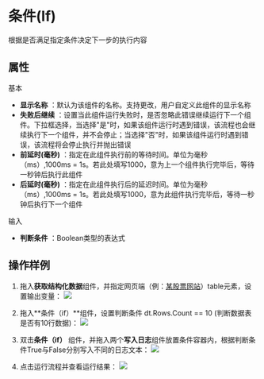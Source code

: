 # 条件(If)

根据是否满足指定条件决定下一步的执行内容

## 属性
基本
- **显示名称** ：默认为该组件的名称。支持更改，用户自定义此组件的显示名称
- **失败后继续** ：设置当此组件运行失败时，是否忽略此错误继续运行下一个组件。下拉框选择，当选择"是"时，如果该组件运行时遇到错误，该流程也会继续执行下一个组件，并不会停止；当选择"否"时，如果该组件运行时遇到错误，该流程将会停止执行并抛出错误
- **前延时(毫秒)** ：指定在此组件执行前的等待时间。单位为毫秒（ms）,1000ms = 1s。若此处填写1000，意为上一个组件执行完毕后，等待一秒钟后执行此组件
- **后延时(毫秒)** ：指定在此组件执行后的延迟时间。单位为毫秒（ms）,1000ms = 1s。若此处填写1000，意为此组件执行完毕后，等待一秒钟后执行下一个组件

输入

- **判断条件** ：Boolean类型的表达式

## 操作样例

1. 拖入**获取结构化数据**组件，并指定网页端（例：[某股票网站](http://stockpage.10jqka.com.cn/1A0001/#refCountId=stockpage_5c3e9aef_93)）table元素，设置输出变量：
![](https://docimages.blob.core.chinacloudapi.cn/images/Activities/if-1.png)

2. 拖入**条件（if）**组件，设置判断条件 dt.Rows.Count == 10 (判断数据表是否有10行数据)：
![](https://docimages.blob.core.chinacloudapi.cn/images/Activities/if-2.png)

3. 双击**条件（if）** 组件，并拖入两个**写入日志**组件放置条件容器内，根据判断条件True与False分别写入不同的日志文本：
![](https://docimages.blob.core.chinacloudapi.cn/images/Activities/if-3.png)

4. 点击运行流程并查看运行结果：
![](https://docimages.blob.core.chinacloudapi.cn/images/Activities/if-4.png)